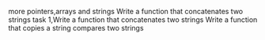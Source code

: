 more pointers,arrays and strings
Write a function that concatenates two strings
task 1,Write a function that concatenates two strings
Write a function that copies a string
compares two strings
